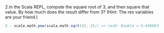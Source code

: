 
2.In the Scala REPL, compute the square root of 3, and then square that value. By how much does the result differ from 3? (Hint: The res variables are your friend.)

```scala
3 - scala.math.pow(scala.math.sqrt(3), 2)// => res0: Double = 4.440892098500626E-16
```
